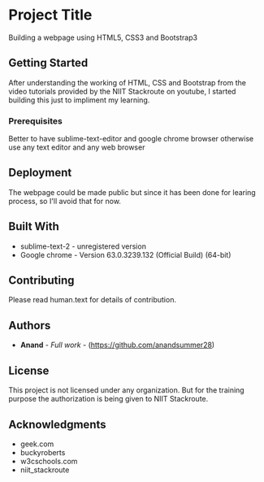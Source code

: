 # Project Title

Building a webpage using HTML5, CSS3 and Bootstrap3

## Getting Started

After understanding the working of HTML, CSS and Bootstrap from the video tutorials provided by the NIIT Stackroute on youtube, I started building this just to impliment my learning.

### Prerequisites

Better to have sublime-text-editor and google chrome browser
otherwise use any text editor and any web browser

## Deployment

The webpage could be made public but since it has been done for learing process, so I'll avoid that for now.

## Built With

* sublime-text-2 - unregistered version
* Google chrome - Version 63.0.3239.132 (Official Build) (64-bit)

## Contributing

Please read human.text for details of contribution.

## Authors

* **Anand** - *Full work* - (https://github.com/anandsummer28)


## License

This project is not licensed under any organization. But for the training purpose the authorization is being given to NIIT Stackroute.

## Acknowledgments

* geek.com
* buckyroberts
* w3cschools.com
* niit_stackroute
